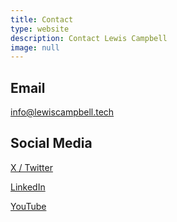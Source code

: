 ```yaml
---
title: Contact
type: website
description: Contact Lewis Campbell
image: null
---
```


## Email

[info@lewiscampbell.tech](mailto:info@lewiscampbell.tech)

## Social Media

[X / Twitter](https://twitter.com/LewisCTech)

[LinkedIn](https://www.linkedin.com/in/lewisandrewcampbell)

[YouTube](https://www.youtube.com/@LewisCampbellTech)
